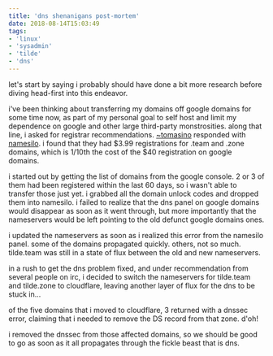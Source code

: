 ```yaml
---
title: 'dns shenanigans post-mortem'
date: 2018-08-14T15:03:49
tags:
- 'linux'
- 'sysadmin'
- 'tilde'
- 'dns'
---
```


let's start by saying i probably should have done a bit more research
before diving head-first into this endeavor.

i've been thinking about transferring my domains off google domains for
some time now, as part of my personal goal to self host and limit my
dependence on google and other large third-party monstrosities. along
that line, i asked for registrar recommendations.
[~tomasino](https://tomasino.tilde.team) responded with
[namesilo](https://namesilo.com). i found that they had $3.99
registrations for .team and .zone domains, which is 1/10th the cost of
the $40 registration on google domains.

i started out by getting the list of domains from the google console. 2
or 3 of them had been registered within the last 60 days, so i wasn't
able to transfer those just yet. i grabbed all the domain unlock codes
and dropped them into namesilo. i failed to realize that the dns panel
on google domains would disappear as soon as it went through, but more
importantly that the nameservers would be left pointing to the old
defunct google domains ones.

i updated the nameservers as soon as i realized this error from the
namesilo panel. some of the domains propagated quickly. others, not so
much. tilde.team was still in a state of flux between the old and new
nameservers.

in a rush to get the dns problem fixed, and under recommendation from
several people on irc, i decided to switch the nameservers for
tilde.team and tilde.zone to cloudflare, leaving another layer of flux
for the dns to be stuck in...

of the five domains that i moved to cloudflare, 3 returned with a dnssec
error, claiming that i needed to remove the DS record from that zone.
d'oh!

i removed the dnssec from those affected domains, so we should be good
to go as soon as it all propagates through the fickle beast that is dns.
